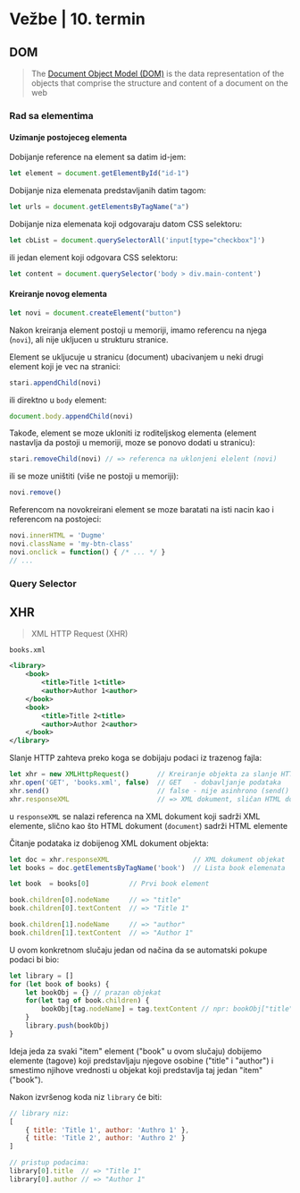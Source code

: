 # Vežbe | 10. termin

## DOM

> The [Document Object Model (DOM)](https://developer.mozilla.org/en-US/docs/Web/API/Document_Object_Model/Introduction) is the data representation of the objects that comprise the structure and content of a document on the web

### Rad sa elementima

#### Uzimanje postojeceg elementa

Dobijanje reference na element sa datim id-jem:
```js
let element = document.getElementById("id-1")
```

Dobijanje niza elemenata predstavljanih datim tagom:
```js
let urls = document.getElementsByTagName("a")
```

Dobijanje niza elemenata koji odgovaraju datom CSS selektoru:
```js
let cbList = document.querySelectorAll('input[type="checkbox"]')
```

ili jedan element koji odgovara CSS selektoru:
```js
let content = document.querySelector('body > div.main-content')
```

#### Kreiranje novog elementa

```js
let novi = document.createElement("button")
```

Nakon kreiranja element postoji u memoriji, imamo referencu na njega (`novi`), ali nije ukljucen u strukturu stranice.

Element se ukljucuje u stranicu (document) ubacivanjem u neki drugi element koji je vec na stranici:
```js
stari.appendChild(novi)
```

ili direktno u `body` element:
```js
document.body.appendChild(novi)
```

Takođe, element se moze ukloniti iz roditeljskog elementa (element nastavlja da postoji u memoriji, moze se ponovo dodati u stranicu):
```js
stari.removeChild(novi) // => referenca na uklonjeni elelent (novi)
```

ili se moze uništiti (više ne postoji u memoriji):
```js
novi.remove()
```

Referencom na novokreirani element se moze baratati na isti nacin kao i referencom na postojeci:
```js
novi.innerHTML = 'Dugme'
novi.className = 'my-btn-class'
novi.onclick = function() { /* ... */ }
// ...
```

### Query Selector




## XHR
> XML HTTP Request (XHR)

`books.xml`
```xml
<library>
    <book>
        <title>Title 1<title>
        <author>Author 1<author>
    </book>
    <book>
        <title>Title 2<title>
        <author>Author 2<author>
    </book>
</library>
```

Slanje HTTP zahteva preko koga se dobijaju podaci iz trazenog fajla:
```js
let xhr = new XMLHttpRequest()       // Kreiranje objekta za slanje HTTP zahteva
xhr.open('GET', 'books.xml', false)  // GET   - dobavljanje podataka
xhr.send()                           // false - nije asinhrono (send() blokira dok podaci ne stignu)
xhr.responseXML                      // => XML dokument, sličan HTML dokumentu (document)
```
u `responseXML` se nalazi referenca na XML dokument koji sadrži XML elemente, slično kao što HTML dokument (`document`) sadrži HTML elemente

Čitanje podataka iz dobijenog XML dokument objekta:
```js
let doc = xhr.responseXML                     // XML dokument objekat
let books = doc.getElementsByTagName('book')  // Lista book elemenata

let book  = books[0]          // Prvi book element

book.children[0].nodeName     // => "title"
book.children[0].textContent  // => "Title 1"

book.children[1].nodeName     // => "author"
book.children[1].textContent  // => "Author 1"
```

U ovom konkretnom slučaju jedan od načina da se automatski pokupe podaci bi bio:
```js
let library = []
for (let book of books) {
    let bookObj = {} // prazan objekat
    for(let tag of book.children) {
        bookObj[tag.nodeName] = tag.textContent // npr: bookObj["title"] = "Title 1"
    }
    library.push(bookObj)
}
```

Ideja jeda za svaki "item" element ("book" u ovom slučaju) dobijemo elemente (tagove) koji predstavljaju njegove osobine ("title" i "author") i smestimo njihove vrednosti u objekat koji predstavlja taj jedan "item" ("book").

Nakon izvršenog koda niz `library` će biti:
```js
// library niz:
[
    { title: 'Title 1', author: 'Authro 1' },
    { title: 'Title 2', author: 'Authro 2' }
]

// pristup podacima:
library[0].title  // => "Title 1"
library[0].author // => "Author 1"
```
